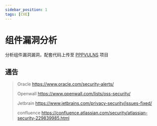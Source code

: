 ```yaml
---
sidebar_position: 1
tags: [CVE]
---
```


# 组件漏洞分析

分析组件漏洞漏洞，配套代码上传至 [PPPVULNS](https://github.com/Whoopsunix/PPPVULNS/tree/master/components/Apache/DubboDemo) 项目

## 通告

> Oracle  https://www.oracle.com/security-alerts/
>
> Openwall  https://www.openwall.com/lists/oss-security/
>
> Jetbrain  https://www.jetbrains.com/privacy-security/issues-fixed/
> 
> confluence https://confluence.atlassian.com/security/atlassian-security-229839985.html
